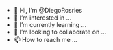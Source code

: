 - 👋 Hi, I’m @DiegoRosries
- 👀 I’m interested in ...
- 🌱 I’m currently learning ...
- 💞️ I’m looking to collaborate on ...
- 📫 How to reach me ...

<!---
DiegoRosries/DiegoRosries is a ✨ special ✨ repository because its `README.md` (this file) appears on your GitHub profile.
You can click the Preview link to take a look at your changes.
--->
